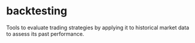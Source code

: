 # backtesting
Tools to evaluate trading strategies by applying it to historical market data to assess its past performance.
